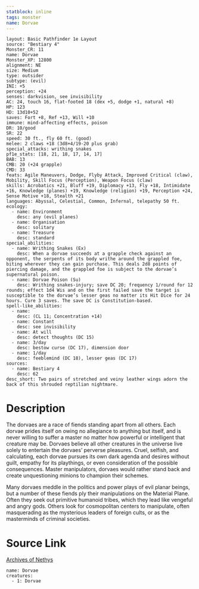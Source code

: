 ```yaml
---
statblock: inline
tags: monster
name: Dorvae
---
```

```statblock
layout: Basic Pathfinder 1e Layout
source: "Bestiary 4"
Monster_CR: 11
name: Dorvae
Monster_XP: 12800
alignment: NE
size: Medium
type: outsider
subtype: (evil)
INI: +5
perception: +24
senses: darkvision, see invisibility
AC: 24, touch 16, flat-footed 18 (dex +5, dodge +1, natural +8)
HP: 123
HD: 13d10+52
saves: Fort +8, Ref +13, Will +10
immune: mind-affecting effects, poison
DR: 10/good
SR: 22
speed: 30 ft., fly 60 ft. (good)
melee: 2 claws +18 (3d8+4/19-20 plus grab)
special_attacks: writhing snakes
pf1e_stats: [18, 21, 18, 17, 14, 17]
BAB: 13
CMB: 20 (+24 grapple)
CMD: 33
feats: Agile Maneuvers, Dodge, Flyby Attack, Improved Critical (claw), Mobility, Skill Focus (Perception), Weapon Focus (claw)
skills: Acrobatics +21, Bluff +19, Diplomacy +13, Fly +18, Intimidate +16, Knowledge (planes) +19, Knowledge (religion) +19, Perception +24, Sense Motive +18, Stealth +21
languages: Abyssal, Celestial, Common, Infernal, telepathy 50 ft.
ecology:
  - name: Environment
    desc: any (evil planes)
  - name: Organisation
    desc: solitary
  - name: Treasure
    desc: standard
special_abilities:
  - name: Writhing Snakes (Ex)
    desc: When a dorvae succeeds at a grapple check against an opponent, the serpents of its body writhe around the grappled foe, biting wherever they can gain purchase. This deals 2d8 points of piercing damage, and the grappled foe is subject to the dorvae’s supernatural poison.
  - name: Dorvae Poison (Su)
    desc: Writhing snakes-injury; save DC 20; frequency 1/round for 12 rounds; effect 1d4 Wis and on the first failed save the target is susceptible to the dorvae’s lesser geas no matter its Hit Dice for 24 hours. Cure 3 saves. The save DC is Constitution-based.
spell-like_abilities:
  - name:
    desc: (CL 11; Concentration +14)
  - name: Constant
    desc: see invisibility
  - name: At will
    desc: detect thoughts (DC 15)
  - name: 3/day
    desc: bestow curse (DC 17), dimension door
  - name: 1/day
    desc: feeblemind (DC 18), lesser geas (DC 17)
sources:
  - name: Bestiary 4
    desc: 62
desc_short: Two pairs of stretched and veiny leather wings adorn the back of this shrouded reptilian nightmare.
```
# Description
The dorvaes are a race of fiends standing apart from all others. Each dorvae prides itself on owing no allegiance to anything but itself, and is never willing to suffer a master no matter how powerful or intelligent that creature may be. Dorvaes believe all other creatures in the universe live solely to entertain the dorvaes’ perverse pleasures. Cruel, selfish, and calculating, each dorvae pursues its own dark agenda and desires without guilt, empathy for its playthings, or even consideration of the possible consequences. Master manipulators, dorvaes would rather stand back and create unquestioning minions to champion their schemes.

Many dorvaes meddle in the politics and power plays of evil planar beings, but a number of these fiends ply their manipulations on the Material Plane. Often they seek out primitive humanoid tribes, which they lead like vengeful and angry gods. Others look for cosmopolitan centers to manipulate, often masquerading as the mysterious leaders of foreign cults, or as the masterminds of criminal societies.
# Source Link
[Archives of Nethys](https://aonprd.com/MonsterDisplay.aspx?ItemName=Dorvae)
```encounter-table
name: Dorvae
creatures:
  - 1: Dorvae
```
